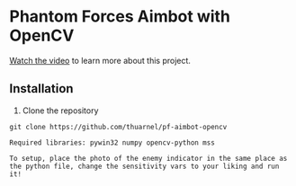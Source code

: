 # Phantom Forces Aimbot with OpenCV

[Watch the video](https://www.youtube.com/watch?v=0yIvARnaXsw) to learn more about this project.

## Installation

1. Clone the repository

```
git clone https://github.com/thuarnel/pf-aimbot-opencv

Required libraries: pywin32 numpy opencv-python mss

To setup, place the photo of the enemy indicator in the same place as the python file, change the sensitivity vars to your liking and run it!
